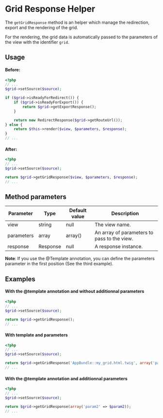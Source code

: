 Grid Response Helper
====================

The `getGridResponse` method is an helper which manage the redirection, export and the rendering of the grid.

For the rendering, the grid data is automatically passed to the parameters of the view with the identifier `grid`.

## Usage

#### Before:

```php
<?php
// ...
$grid->setSource($source);

if ($grid->isReadyForRedirect()) {
    if ($grid->isReadyForExport()) {
        return $grid->getExportResponse();
    }

    return new RedirectResponse($grid->getRouteUrl());
} else {
    return $this->render($view, $parameters, $response);
}
// ...
```

#### After:

```php
<?php
// ...
$grid->setSource($source);

return $grid->getGridResponse($view, $parameters, $response);
// ...
```

## Method parameters

| Parameter | Type | Default value | Description |
| --------- | ---- | ------------- | ----------- |
| view | string | null | The view name. |
| parameters | array | array() | An array of parameters to pass to the view. |
| response | Response | null | A response instance. |

**Note**: If you use the @Template annotation, you can define the parameters parameter in the first position (See the third example).

## Examples

#### With the @template annotation and without additionnal parameters

```php
<?php
// ...
$grid->setSource($source);

return $grid->getGridResponse();
// ...
```

#### With template and parameters

```php
<?php
// ...
$grid->setSource($source);

return $grid->getGridResponse('AppBundle::my_grid.html.twig', array('param2' => $param2));
// ...
```

#### With the @template annotation and additionnal parameters

```php
<?php
// ...
$grid->setSource($source);

return $grid->getGridResponse(array('param2' => $param2));
// ...
```
